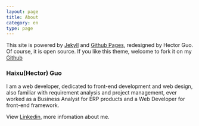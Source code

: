```yaml
---
layout: page
title: About
category: en
type: page
---
```

This site is powered by [Jekyll](http://jekyllrb.com/) and [Github Pages](https://pages.github.com/), redesigned by Hector Guo. Of course, it is open source. If you like this theme, welcome to fork it on my [Github](https://github.com/hectorguo/hectorguo.github.io)

### Haixu(Hector) Guo

I am a web developer, dedicated to front-end development and web design, also familiar with requirement analysis and project management, ever worked as a Business Analyst for ERP products and a Web Developer for front-end framework.

View [Linkedin](https://www.linkedin.com/in/hectorguo), more infomation about me.
